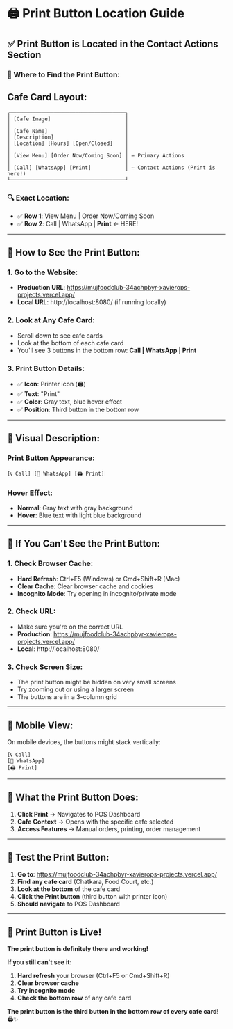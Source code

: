 # 🖨️ Print Button Location Guide

## ✅ **Print Button is Located in the Contact Actions Section**

### **🎯 Where to Find the Print Button:**

## **Cafe Card Layout:**
```
┌─────────────────────────────────────┐
│ [Cafe Image]                        │
│                                     │
│ [Cafe Name]                         │
│ [Description]                       │
│ [Location] [Hours] [Open/Closed]    │
│                                     │
│ [View Menu] [Order Now/Coming Soon] │ ← Primary Actions
│                                     │
│ [Call] [WhatsApp] [Print]           │ ← Contact Actions (Print is here!)
└─────────────────────────────────────┘
```

### **🔍 Exact Location:**
- ✅ **Row 1**: View Menu | Order Now/Coming Soon
- ✅ **Row 2**: Call | WhatsApp | **Print** ← HERE!

---

## **📱 How to See the Print Button:**

### **1. Go to the Website:**
- **Production URL**: https://mujfoodclub-34achpbyr-xavierops-projects.vercel.app/
- **Local URL**: http://localhost:8080/ (if running locally)

### **2. Look at Any Cafe Card:**
- Scroll down to see cafe cards
- Look at the bottom of each cafe card
- You'll see 3 buttons in the bottom row: **Call | WhatsApp | Print**

### **3. Print Button Details:**
- ✅ **Icon**: Printer icon (🖨️)
- ✅ **Text**: "Print"
- ✅ **Color**: Gray text, blue hover effect
- ✅ **Position**: Third button in the bottom row

---

## **🎨 Visual Description:**

### **Print Button Appearance:**
```
[📞 Call] [💬 WhatsApp] [🖨️ Print]
```

### **Hover Effect:**
- **Normal**: Gray text with gray background
- **Hover**: Blue text with light blue background

---

## **🔧 If You Can't See the Print Button:**

### **1. Check Browser Cache:**
- **Hard Refresh**: Ctrl+F5 (Windows) or Cmd+Shift+R (Mac)
- **Clear Cache**: Clear browser cache and cookies
- **Incognito Mode**: Try opening in incognito/private mode

### **2. Check URL:**
- Make sure you're on the correct URL
- **Production**: https://mujfoodclub-34achpbyr-xavierops-projects.vercel.app/
- **Local**: http://localhost:8080/

### **3. Check Screen Size:**
- The print button might be hidden on very small screens
- Try zooming out or using a larger screen
- The buttons are in a 3-column grid

---

## **📱 Mobile View:**
On mobile devices, the buttons might stack vertically:
```
[📞 Call]
[💬 WhatsApp]  
[🖨️ Print]
```

---

## **🎯 What the Print Button Does:**
1. **Click Print** → Navigates to POS Dashboard
2. **Cafe Context** → Opens with the specific cafe selected
3. **Access Features** → Manual orders, printing, order management

---

## **🚀 Test the Print Button:**
1. **Go to**: https://mujfoodclub-34achpbyr-xavierops-projects.vercel.app/
2. **Find any cafe card** (Chatkara, Food Court, etc.)
3. **Look at the bottom** of the cafe card
4. **Click the Print button** (third button with printer icon)
5. **Should navigate** to POS Dashboard

---

## **🎉 Print Button is Live!**

**The print button is definitely there and working!**

**If you still can't see it:**
1. **Hard refresh** your browser (Ctrl+F5 or Cmd+Shift+R)
2. **Clear browser cache**
3. **Try incognito mode**
4. **Check the bottom row** of any cafe card

**The print button is the third button in the bottom row of every cafe card!** 🖨️✨
